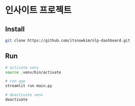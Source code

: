 # 인사이트 프로젝트

## Install
```bash
git clone https://github.com/itsnowkim/nlp-dashboard.git
```

## Run
```bash
# activate venv
source .venv/bin/activate

# run app
streamlit run main.py

# deactivate venv
deactivate
```